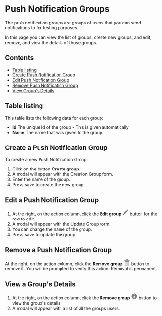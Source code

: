 # Push Notification Groups
The push notification groups are groups of users that you can send notifications to for testing purposes.

In this page you can view the list of groups, create new groups, and edit, remove, and view the details of those groups.

## Contents

- [Table listing](#table-listing)
- [Create Push Notification Group](#create-a-push-notification-group)
- [Edit Push Notification Group](#edit-a-push-notification-group)
- [Remove Push Notification Group](#remove-a-push-notification-group)
- [View Group's Details](#view-a-groups-details)

## Table listing
This table lists the following data for each group:
- **Id** The unique Id of the group - This is given automatically
- **Name** The name that was given to the group

## Create a Push Notification Group
To create a new Push Notification Group:
1. Click on the button **Create group**.
2. A modal will appear with the Creation Group form.
3. Enter the name of the group.
4. Press save to create the new group.

## Edit a Push Notification Group
1. At the right, on the action column, click the **Edit group** ![pencil](https://github.com/azerion/gamedock-sdk/raw/master/docs/console/_images/pencil.png) button for the row to edit.
2. A modal will appear with the Update Group form.
3. You can change the name of the group.
4. Press save to update the group.

## Remove a Push Notification Group
At the right, on the action column, click the **Remove group** ![trash](https://github.com/azerion/gamedock-sdk/blob/master/docs/console/_images/trash.png) button to remove it. You will be prompted to verify this action. Removal is permanent.

## View a Group's Details
1. At the right, on the action column, click the **Remove group** ![info-sign](https://github.com/azerion/gamedock-sdk/blob/master/docs/console/_images/info-sign.png) button to view the group's details
2. A modal will appear with a list of all the groups users.

